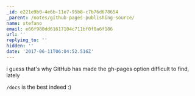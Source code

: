 ```yaml
---
_id: e221e9b0-4e6b-11e7-95b8-c7b76d678654
_parent: /notes/github-pages-publishing-source/
name: stefano
email: e66f980dd61617104c711bf0f0a6f186
url: ''
replying_to: ''
hidden: ''
date: '2017-06-11T06:04:52.516Z'
---
```


i guess that's why GitHub has made the gh-pages option difficult to find, lately

`/docs` is the best indeed :)
